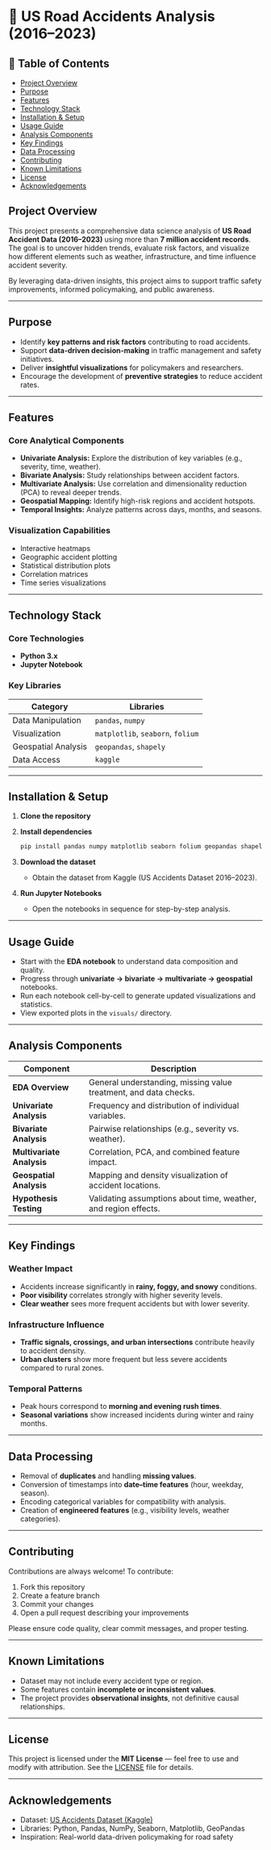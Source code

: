 # 🚗 US Road Accidents Analysis (2016–2023)

## 📖 Table of Contents

- [Project Overview](#project-overview)
- [Purpose](#purpose)
- [Features](#features)
- [Technology Stack](#technology-stack)
- [Installation & Setup](#installation--setup)
- [Usage Guide](#usage-guide)
- [Analysis Components](#analysis-components)
- [Key Findings](#key-findings)
- [Data Processing](#data-processing)
- [Contributing](#contributing)
- [Known Limitations](#known-limitations)
- [License](#license)
- [Acknowledgements](#acknowledgements)

## Project Overview

This project presents a comprehensive data science analysis of **US Road Accident Data (2016–2023)** using more than **7 million accident records**.
The goal is to uncover hidden trends, evaluate risk factors, and visualize how different elements such as weather, infrastructure, and time influence accident severity.

By leveraging data-driven insights, this project aims to support traffic safety improvements, informed policymaking, and public awareness.

---

## Purpose

* Identify **key patterns and risk factors** contributing to road accidents.
* Support **data-driven decision-making** in traffic management and safety initiatives.
* Deliver **insightful visualizations** for policymakers and researchers.
* Encourage the development of **preventive strategies** to reduce accident rates.

---

## Features

### Core Analytical Components

* **Univariate Analysis:** Explore the distribution of key variables (e.g., severity, time, weather).
* **Bivariate Analysis:** Study relationships between accident factors.
* **Multivariate Analysis:** Use correlation and dimensionality reduction (PCA) to reveal deeper trends.
* **Geospatial Mapping:** Identify high-risk regions and accident hotspots.
* **Temporal Insights:** Analyze patterns across days, months, and seasons.

### Visualization Capabilities

* Interactive heatmaps
* Geographic accident plotting
* Statistical distribution plots
* Correlation matrices
* Time series visualizations
  
---

## Technology Stack

### Core Technologies

* **Python 3.x**
* **Jupyter Notebook**

### Key Libraries

| Category            | Libraries                         |
| ------------------- | --------------------------------- |
| Data Manipulation   | `pandas`, `numpy`                 |
| Visualization       | `matplotlib`, `seaborn`, `folium` |
| Geospatial Analysis | `geopandas`, `shapely`            |
| Data Access         | `kaggle`                          |

---

## Installation & Setup

1. **Clone the repository**

2. **Install dependencies**

   ```bash
   pip install pandas numpy matplotlib seaborn folium geopandas shapely
   ```

3. **Download the dataset**

   * Obtain the dataset from Kaggle (US Accidents Dataset 2016–2023).

4. **Run Jupyter Notebooks**

   * Open the notebooks in sequence for step-by-step analysis.

---

## Usage Guide

* Start with the **EDA notebook** to understand data composition and quality.
* Progress through **univariate → bivariate → multivariate → geospatial** notebooks.
* Run each notebook cell-by-cell to generate updated visualizations and statistics.
* View exported plots in the `visuals/` directory.

---

## Analysis Components

| Component                 | Description                                                      |
| ------------------------- | ---------------------------------------------------------------- |
| **EDA Overview**          | General understanding, missing value treatment, and data checks. |
| **Univariate Analysis**   | Frequency and distribution of individual variables.              |
| **Bivariate Analysis**    | Pairwise relationships (e.g., severity vs. weather).             |
| **Multivariate Analysis** | Correlation, PCA, and combined feature impact.                   |
| **Geospatial Analysis**   | Mapping and density visualization of accident locations.         |
| **Hypothesis Testing**    | Validating assumptions about time, weather, and region effects.  |

---

## Key Findings

### Weather Impact

* Accidents increase significantly in **rainy, foggy, and snowy** conditions.
* **Poor visibility** correlates strongly with higher severity levels.
* **Clear weather** sees more frequent accidents but with lower severity.

### Infrastructure Influence

* **Traffic signals, crossings, and urban intersections** contribute heavily to accident density.
* **Urban clusters** show more frequent but less severe accidents compared to rural zones.

### Temporal Patterns

* Peak hours correspond to **morning and evening rush times**.
* **Seasonal variations** show increased incidents during winter and rainy months.

---

## Data Processing

* Removal of **duplicates** and handling **missing values**.
* Conversion of timestamps into **date–time features** (hour, weekday, season).
* Encoding categorical variables for compatibility with analysis.
* Creation of **engineered features** (e.g., visibility levels, weather categories).

---

## Contributing

Contributions are always welcome!
To contribute:

1. Fork this repository
2. Create a feature branch
3. Commit your changes
4. Open a pull request describing your improvements

Please ensure code quality, clear commit messages, and proper testing.

---

## Known Limitations

* Dataset may not include every accident type or region.
* Some features contain **incomplete or inconsistent values**.
* The project provides **observational insights**, not definitive causal relationships.

---

## License

This project is licensed under the **MIT License** — feel free to use and modify with attribution.
See the [LICENSE](LICENSE) file for details.

---

## Acknowledgements

* Dataset: [US Accidents Dataset (Kaggle)](https://www.kaggle.com/sobhanmoosavi/us-accidents)
* Libraries: Python, Pandas, NumPy, Seaborn, Matplotlib, GeoPandas
* Inspiration: Real-world data-driven policymaking for road safety

